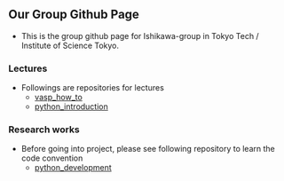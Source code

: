 ## Our Group Github Page
* This is the group github page for Ishikawa-group in Tokyo Tech / Institute of Science Tokyo.

### Lectures
* Followings are repositories for lectures
  + [vasp_how_to](https://github.com/ishikawa-group/vasp_how_to)
  + [python_introduction](https://github.com/ishikawa-group/python_introduction)

### Research works
* Before going into project, please see following repository to learn the code convention
  + [python_development](https://github.com/ishikawa-group/python_development)
